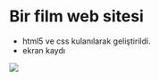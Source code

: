 # Bir film web sitesi
- html5 ve css kulanılarak geliştirildi.
- ekran kaydı

![](./images/ekran-kaydi.gif)
